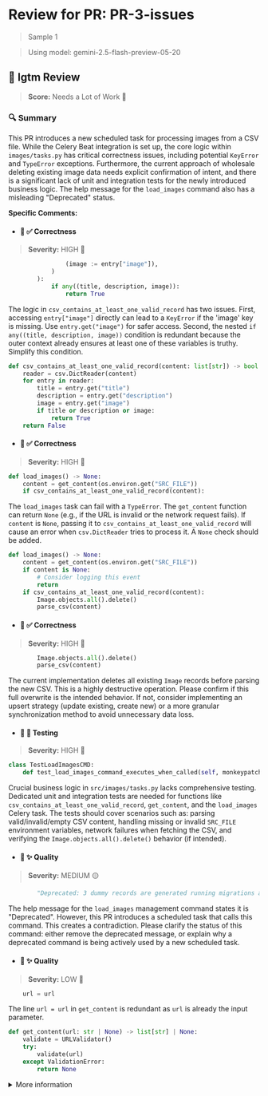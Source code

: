 # Review for PR: PR-3-issues

> Sample 1

> Using model: gemini-2.5-flash-preview-05-20


## 🦉 lgtm Review

> **Score:** Needs a Lot of Work 🚨

### 🔍 Summary

This PR introduces a new scheduled task for processing images from a CSV file. While the Celery Beat integration is set up, the core logic within `images/tasks.py` has critical correctness issues, including potential `KeyError` and `TypeError` exceptions. Furthermore, the current approach of wholesale deleting existing image data needs explicit confirmation of intent, and there is a significant lack of unit and integration tests for the newly introduced business logic. The help message for the `load_images` command also has a misleading "Deprecated" status.

**Specific Comments:**

- #### 🦉 ✅ Correctness

> **Severity:** HIGH 🔴




```python
                (image := entry["image"]),
            )
        ):
            if any((title, description, image)):
                return True
```


The logic in `csv_contains_at_least_one_valid_record` has two issues. First, accessing `entry["image"]` directly can lead to a `KeyError` if the 'image' key is missing. Use `entry.get("image")` for safer access. Second, the nested `if any((title, description, image))` condition is redundant because the outer context already ensures at least one of these variables is truthy. Simplify this condition.

```python
def csv_contains_at_least_one_valid_record(content: list[str]) -> bool:
    reader = csv.DictReader(content)
    for entry in reader:
        title = entry.get("title")
        description = entry.get("description")
        image = entry.get("image")
        if title or description or image:
            return True
    return False
```



- #### 🦉 ✅ Correctness

> **Severity:** HIGH 🔴




```python
def load_images() -> None:
    content = get_content(os.environ.get("SRC_FILE"))
    if csv_contains_at_least_one_valid_record(content):
```


The `load_images` task can fail with a `TypeError`. The `get_content` function can return `None` (e.g., if the URL is invalid or the network request fails). If `content` is `None`, passing it to `csv_contains_at_least_one_valid_record` will cause an error when `csv.DictReader` tries to process it. A `None` check should be added.

```python
def load_images() -> None:
    content = get_content(os.environ.get("SRC_FILE"))
    if content is None:
        # Consider logging this event
        return
    if csv_contains_at_least_one_valid_record(content):
        Image.objects.all().delete()
        parse_csv(content)
```



- #### 🦉 ✅ Correctness

> **Severity:** HIGH 🔴




```python
        Image.objects.all().delete()
        parse_csv(content)
```


The current implementation deletes all existing `Image` records before parsing the new CSV. This is a highly destructive operation. Please confirm if this full overwrite is the intended behavior. If not, consider implementing an upsert strategy (update existing, create new) or a more granular synchronization method to avoid unnecessary data loss.



- #### 🦉 🧪 Testing

> **Severity:** HIGH 🔴




```python
class TestLoadImagesCMD:
    def test_load_images_command_executes_when_called(self, monkeypatch: pytest.MonkeyPatch):
```


Crucial business logic in `src/images/tasks.py` lacks comprehensive testing. Dedicated unit and integration tests are needed for functions like `csv_contains_at_least_one_valid_record`, `get_content`, and the `load_images` Celery task. The tests should cover scenarios such as: parsing valid/invalid/empty CSV content, handling missing or invalid `SRC_FILE` environment variables, network failures when fetching the CSV, and verifying the `Image.objects.all().delete()` behavior (if intended).



- #### 🦉 ✨ Quality

> **Severity:** MEDIUM 🟡




```python
        "Deprecated: 3 dummy records are generated running migrations already. "
```


The help message for the `load_images` management command states it is "Deprecated". However, this PR introduces a scheduled task that calls this command. This creates a contradiction. Please clarify the status of this command: either remove the deprecated message, or explain why a deprecated command is being actively used by a new scheduled task.



- #### 🦉 ✨ Quality

> **Severity:** LOW 🔵




```python
    url = url
```


The line `url = url` in `get_content` is redundant as `url` is already the input parameter.

```python
def get_content(url: str | None) -> list[str] | None:
    validate = URLValidator()
    try:
        validate(url)
    except ValidationError:
        return None
```



<details><summary>More information</summary>

- **Id**: `d8a5242408884ac5aef7c28ffaf0ca33`
- **Model**: `gemini-2.5-flash-preview-05-20`
- **Created at**: `2025-05-29T16:57:03.416322+00:00`


<details><summary>Usage summary</summary>

<details><summary>Call 1</summary>

- **Request count**: `1`
- **Request tokens**: `7958`
- **Response tokens**: `1477`
- **Total tokens**: `11276`
</details>


<details><summary>Call 2</summary>

- **Request count**: `1`
- **Request tokens**: `7336`
- **Response tokens**: `1562`
- **Total tokens**: `381314`
</details>

**Total tokens**: `392590`
</details>


> See the [📚 lgtm-ai repository](https://github.com/elementsinteractive/lgtm-ai) for more information about lgtm.

</details>

